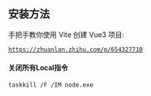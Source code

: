 ## 安装方法
手把手教你使用 Vite 创建 Vue3 项目:

<code>https://zhuanlan.zhihu.com/p/654327710</code>


#### 关闭所有Local指令
<code>taskkill /F /IM node.exe</code>
